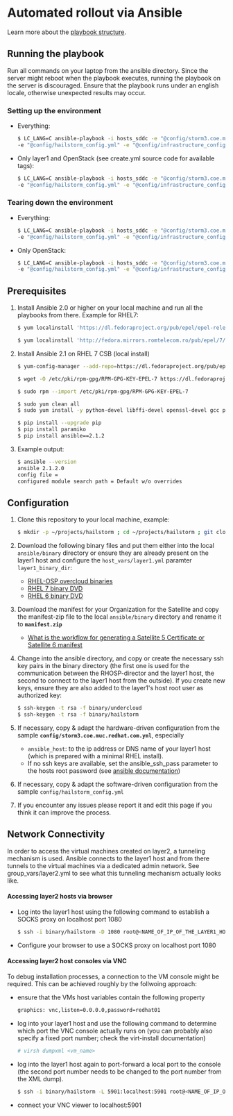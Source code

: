 # Automated rollout via Ansible

Learn more about the [playbook structure](Playbook.md).

## Running the playbook
Run all commands on your laptop from the ansible directory. Since the server might reboot when the playbook executes, running the playbook on the server is discouraged. Ensure that the playbook runs under an english locale, otherwise unexpected results may occur.

### Setting up the environment
- Everything:
   ```bash
   $ LC_LANG=C ansible-playbook -i hosts_sddc -e "@config/storm3.coe.muc.redhat.com.yml" \
   -e "@config/hailstorm_config.yml" -e "@config/infrastructure_config_sddc.yml" create.yml
   ```
- Only layer1 and OpenStack (see create.yml source code for available tags):
   ```bash
   $ LC_LANG=C ansible-playbook -i hosts_sddc -e "@config/storm3.coe.muc.redhat.com.yml" \
   -e "@config/hailstorm_config.yml" -e "@config/infrastructure_config_sddc.yml" create.yml --tags layer1,rhosp
   ```

### Tearing down the environment
- Everything:
   ```bash
   $ LC_LANG=C ansible-playbook -i hosts_sddc -e "@config/storm3.coe.muc.redhat.com.yml" \
   -e "@config/hailstorm_config.yml" -e "@config/infrastructure_config_sddc.yml" destroy.yml
   ```
- Only OpenStack:
   ```bash
   $ LC_LANG=C ansible-playbook -i hosts_sddc -e "@config/storm3.coe.muc.redhat.com.yml" \
   -e "@config/hailstorm_config.yml" -e "@config/infrastructure_config_sddc.yml" destroy.yml --tags rhosp
   ```

## Prerequisites
1. Install Ansible 2.0 or higher on your local machine and run all the playbooks from there. Example for RHEL7:
   ```bash
   $ yum localinstall 'https://dl.fedoraproject.org/pub/epel/epel-release-latest-7.noarch.rpm'

   $ yum localinstall 'http://fedora.mirrors.romtelecom.ro/pub/epel/7/x86_64/a/ansible-2.1.0.0-1.el7.noarch.rpm'
   ```
1. Install Ansible 2.1 on RHEL 7 CSB (local install)
   ```bash
   $ yum-config-manager --add-repo=https://dl.fedoraproject.org/pub/epel/7/x86_64/

   $ wget -O /etc/pki/rpm-gpg/RPM-GPG-KEY-EPEL-7 https://dl.fedoraproject.org/pub/epel/RPM-GPG-KEY-EPEL-7

   $ sudo rpm --import /etc/pki/rpm-gpg/RPM-GPG-KEY-EPEL-7

   $ sudo yum clean all
   $ sudo yum install -y python-devel libffi-devel openssl-devel gcc python-pip

   $ pip install --upgrade pip
   $ pip install paramiko
   $ pip install ansible==2.1.2
   ```
1. Example output:
   ```bash
   $ ansible --version
   ansible 2.1.2.0
   config file =
   configured module search path = Default w/o overrides
   ```

## Configuration
1. Clone this repository to your local machine, example:
   ```bash
   $ mkdir -p ~/projects/hailstorm ; cd ~/projects/hailstorm ; git clone       'https://github.com/wrichter/hailstorm' git
   ```

1. Download the following binary files and put them either into the local `ansible/binary` directory or ensure they are already present on the layer1 host and configure the `host_vars/layer1.yml` paramter `layer1_binary_dir`:
   - [RHEL-OSP overcloud binaries](https://access.redhat.com/downloads/content/191/ver=7/rhel---7/7/x86_64/product-software)
   - [RHEL 7 binary DVD](https://access.redhat.com/downloads/content/69/ver=/rhel---7/7.2/x86_64/product-software)
   - [RHEL 6 binary DVD](https://access.redhat.com/downloads/content/69/ver=/rhel---6/6.7/x86_64/product-software)

1. Download the manifest for your Organization for the Satellite and copy the manifest-zip file to the local `ansible/binary` directory and rename it to **`manifest.zip`**
   - [ What is the workflow for generating a Satellite 5 Certificate or Satellite 6 manifest](https://access.redhat.com/articles/477863)

1. Change into the ansible directory, and copy or create the necessary ssh key pairs in the binary directory (the first one is used for the communication between the RHOSP-director and the layer1 host, the second to connect to the layer1 host from the outside). If you create new keys, ensure they are also added to the layer1's host root user as authorized key:
   ```bash
   $ ssh-keygen -t rsa -f binary/undercloud
   $ ssh-keygen -t rsa -f binary/hailstorm
   ```
1. If necessary, copy & adapt the hardware-driven configuration from the sample **`config/storm3.coe.muc.redhat.com.yml`**, especially
   - `ansible_host`: to the ip address or DNS name of your layer1 host (which is prepared with a minimal RHEL install).  
   - If no ssh keys are available, set the ansible_ssh_pass parameter to the hosts root password (see [ansible documentation](http://docs.ansible.com/ansible/intro_inventory.html))

1. If necessary, copy & adapt the software-driven configuration from the sample `config/hailstorm_config.yml`

1. If you encounter any issues please report it and edit this page if you think it can improve the process.

## Network Connectivity

In order to access the virtual machines created on layer2, a tunneling mechanism is used. Ansible connects to the layer1 host and from there tunnels to the virtual machines via a dedicated admin network. See group_vars/layer2.yml to see what this tunneling mechanism actually looks like.

#### Accessing layer2 hosts via browser

- Log into the layer1 host using the following command to establish a SOCKS proxy on localhost port 1080
  ```bash
  $ ssh -i binary/hailstorm -D 1080 root@<NAME_OF_IP_OF_THE_LAYER1_HOST>
  ```
- Configure your browser to use a SOCKS proxy on localhost port 1080

#### Accessing layer2 host consoles via VNC
To debug installation processes, a connection to the VM console might be required. This can be achieved roughly by the follwoing approach:
- ensure that the VMs host variables contain the following property
  ```bash
  graphics: vnc,listen=0.0.0.0,password=redhat01
  ```
- log into your layer1 host and use the following command to determine which port the VNC console actually runs on (you can probably also specify a fixed port number; check the virt-install documentation)
  ```bash
  # virsh dumpxml <vm_name>
  ```
- log into the layer1 host again to port-forward a local port to the console (the second port number needs to be changed to the port number from the XML dump).
  ```bash
  $ ssh -i binary/hailstorm -L 5901:localhost:5901 root@<NAME_OF_IP_OF_THE_LAYER1_HOST>
  ```
- connect your VNC viewer to localhost:5901
